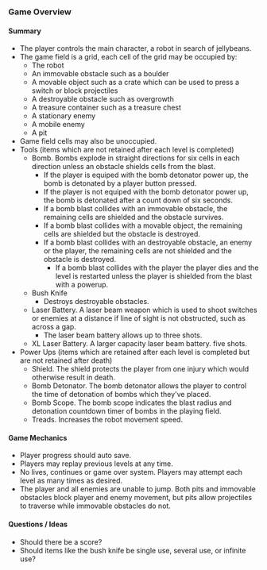 ### Game Overview

#### Summary

- The player controls the main character, a robot in search of jellybeans.
- The game field is a grid, each cell of the grid may be occupied by:
    - The robot
    - An immovable obstacle such as a boulder
    - A movable object such as a crate which can be used to press a switch or block projectiles
    - A destroyable obstacle such as overgrowth
    - A treasure container such as a treasure chest
    - A stationary enemy
    - A mobile enemy
    - A pit
- Game field cells may also be unoccupied.
- Tools (items which are not retained after each level is completed)
    - Bomb. Bombs explode in straight directions for six cells in each direction unless an obstacle shields cells from the blast.
        - If the player is equiped with the bomb detonator power up, the bomb is detonated by a player button pressed.
        - If the player is not equiped with the bomb detonator power up, the bomb is detonated after a count down of six seconds.
        - If a bomb blast collides with an immovable obstacle, the remaining cells are shielded and the obstacle survives.
        - If a bomb blast collides with a movable object, the remaining cells are shielded but the obstacle is destroyed.
        - If a bomb blast collides with an destroyable obstacle, an enemy or the player, the remaining cells are not shielded and the obstacle is destroyed.
            - If a bomb blast collides with the player the player dies and the level is restarted unless the player is shielded from the blast with a powerup.
    - Bush Knife
        - Destroys destroyable obstacles.
    - Laser Battery. A laser beam weapon which is used to shoot switches or enemies at a distance if line of sight is not obstructed, such as across a gap.
        - The laser beam battery allows up to three shots.
    - XL Laser Battery. A larger capacity laser beam battery. five shots.
- Power Ups (items which are retained after each level is completed but are not retained after death)
    - Shield. The shield protects the player from one injury which would otherwise result in death.
    - Bomb Detonator. The bomb detonator allows the player to control the time of detonation of bombs which they've placed.
    - Bomb Scope. The bomb scope indicates the blast radius and detonation countdown timer of bombs in the playing field.
    - Treads. Increases the robot movement speed.

#### Game Mechanics

- Player progress should auto save.
- Players may replay previous levels at any time.
- No lives, continues or game over system. Players may attempt each level as many times as desired.
- The player and all enemies are unable to jump. Both pits and immovable obstacles block player and enemy movement, but pits allow projectiles to traverse while immovable obstacles do not.

#### Questions / Ideas

- Should there be a score?
- Should items like the bush knife be single use, several use, or infinite use?